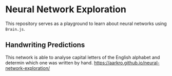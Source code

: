 # Neural Network Exploration
This repository serves as a playground to learn about neural networks using `Brain.js`.

## Handwriting Predictions
This network is able to analyse capital letters of the English alphabet and determin which one was written by hand.
https://aarkro.github.io/neural-network-exploration/